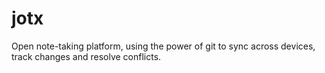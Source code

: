 # jotx

Open note-taking platform, using the power of git to sync across devices, track changes and resolve conflicts.
